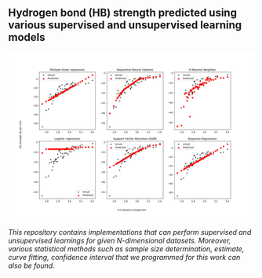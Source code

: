 ## Hydrogen bond (HB) strength predicted using various supervised and unsupervised learning models


![alt tag](https://raw.githubusercontent.com/NaveenKaliannan/Machine-learning/main/1HBstrength-SupevisedModels/HBstrength.png)

###### This repository contains implementations that can perform supervised and unsupervised learnings for given N-dimensional datasets. Moreover, various statistical methods such as sample size determination, estimate, curve fitting, confidence interval that we programmed for this work can also be found. 
